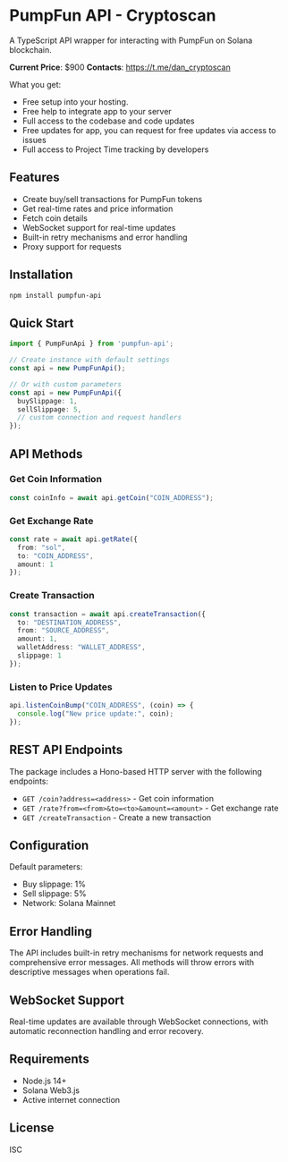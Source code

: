# PumpFun API - Cryptoscan

A TypeScript API wrapper for interacting with PumpFun on Solana blockchain.

**Current Price**: $900
**Contacts**: https://t.me/dan_cryptoscan

What you get:

- Free setup into your hosting.
- Free help to integrate app to your server
- Full access to the codebase and code updates
- Free updates for app, you can request for free updates via access to issues
- Full access to Project Time tracking by developers

## Features

- Create buy/sell transactions for PumpFun tokens
- Get real-time rates and price information
- Fetch coin details
- WebSocket support for real-time updates
- Built-in retry mechanisms and error handling
- Proxy support for requests

## Installation

```bash
npm install pumpfun-api
```

## Quick Start

```typescript
import { PumpFunApi } from 'pumpfun-api';

// Create instance with default settings
const api = new PumpFunApi();

// Or with custom parameters
const api = new PumpFunApi({
  buySlippage: 1,
  sellSlippage: 5,
  // custom connection and request handlers
});
```

## API Methods

### Get Coin Information

```typescript
const coinInfo = await api.getCoin("COIN_ADDRESS");
```

### Get Exchange Rate

```typescript
const rate = await api.getRate({
  from: "sol",
  to: "COIN_ADDRESS",
  amount: 1
});
```

### Create Transaction

```typescript
const transaction = await api.createTransaction({
  to: "DESTINATION_ADDRESS",
  from: "SOURCE_ADDRESS",
  amount: 1,
  walletAddress: "WALLET_ADDRESS",
  slippage: 1
});
```

### Listen to Price Updates

```typescript
api.listenCoinBump("COIN_ADDRESS", (coin) => {
  console.log("New price update:", coin);
});
```

## REST API Endpoints

The package includes a Hono-based HTTP server with the following endpoints:

- `GET /coin?address=<address>` - Get coin information
- `GET /rate?from=<from>&to=<to>&amount=<amount>` - Get exchange rate
- `GET /createTransaction` - Create a new transaction

## Configuration

Default parameters:
- Buy slippage: 1%
- Sell slippage: 5%
- Network: Solana Mainnet

## Error Handling

The API includes built-in retry mechanisms for network requests and comprehensive error messages. All methods will throw errors with descriptive messages when operations fail.

## WebSocket Support

Real-time updates are available through WebSocket connections, with automatic reconnection handling and error recovery.

## Requirements

- Node.js 14+
- Solana Web3.js
- Active internet connection

## License

ISC
